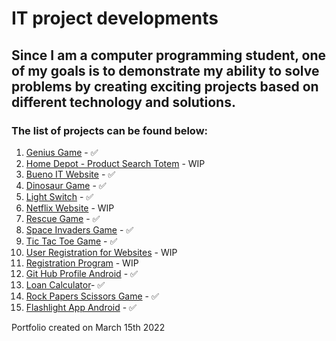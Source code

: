 # IT project developments

## Since I am a computer programming student, one of my goals is to demonstrate my ability to solve problems by creating exciting projects based on different technology and solutions.

### The list of projects can be found below:

1. [Genius Game](https://github.com/BuenoIT/products/tree/master/GeniusGame) - ✅
2. [Home Depot - Product Search Totem](https://github.com/BuenoIT/products/tree/master/HomeDepotProductSearch) - WIP
3. [Bueno IT Website](https://github.com/BuenoIT/products/tree/master/buenoITWebsite) - ✅
4. [Dinosaur Game](https://github.com/BuenoIT/products/tree/master/dinosaurGame) - ✅
5. [Light Switch](https://github.com/BuenoIT/products/tree/master/lightSwitch) - ✅
6. [Netflix Website](https://github.com/BuenoIT/products/tree/master/netflixWebsite) - WIP
7. [Rescue Game](https://github.com/BuenoIT/products/tree/master/rescueGame/game1) - ✅
8. [Space Invaders Game](https://github.com/BuenoIT/products/tree/master/spaceInvadersGame) - ✅
9. [Tic Tac Toe Game](https://github.com/BuenoIT/products/tree/master/ticTacToeGame) - ✅
10. [User Registration for Websites](https://github.com/BuenoIT/products/tree/master/websiteUserRegistration) - WIP
11. [Registration Program](https://github.com/BuenoIT/products/tree/master/RegisterProgram) - WIP
12. [Git Hub Profile Android](https://github.com/BuenoIT/products/tree/master/gitHubProfileAndroid) - ✅
13. [Loan Calculator](https://github.com/BuenoIT/products/tree/master/loanCalculator)- ✅
14. [Rock Papers Scissors Game](https://github.com/BuenoIT/products/tree/master/rockPaperScissorsGame) - ✅
15. [Flashlight App Android](https://github.com/BuenoIT/products/tree/master/flashLight) - ✅

Portfolio created on March 15th 2022
